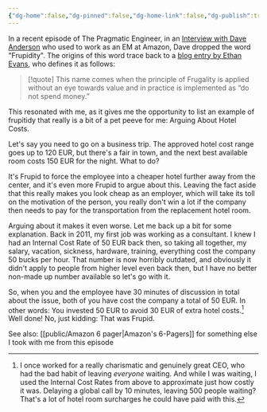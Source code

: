 ```yaml
---
{"dg-home":false,"dg-pinned":false,"dg-home-link":false,"dg-publish":true,"created-date":"2025-05-04T21:27:35","updated-date":"2025-05-05T17:44:22","disabled rules":["header-increment","yaml-title","yaml-title-alias","file-name-heading"],"title":"On Frupitidy","tags":["dgarticle","Misc","amazon"],"dg-path":"On Frupitidy.md","permalink":"/on-frupitidy/","dgPassFrontmatter":true}
---
```



In a recent episode of The Pragmatic Engineer, in an [Interview with Dave Anderson](https://newsletter.pragmaticengineer.com/p/working-at-amazon-as-a-software-engineer) who used to work as an EM at Amazon, Dave dropped the word "Frupidity". The origins of this word trace back to a [blog entry by Ethan Evans](https://medium.com/@ezcoach1/degenerate-leadership-principles-7bed855d4be4), who defines it as follows:

> [!quote]
> This name comes when the principle of Frugality is applied without an eye towards value and in practice is implemented as “do not spend money.”

This resonated with me, as it gives me the opportunity to list an example of frupitidy that really is a bit of a pet peeve for me: Arguing About Hotel Costs.

Let's say you need to go on a business trip. The approved hotel cost range goes up to 120 EUR, but there's a fair in town, and the next best available room costs 150 EUR for the night. What to do?

It's Frupid to force the employee into a cheaper hotel further away from the center, and it's even more Frupid to argue about this.
Leaving the fact aside that this really makes you look cheap as an employer, which will take its toll on the motivation of the person, you really don't win a lot if the company then needs to pay for the transportation from the replacement hotel room.

Arguing about it makes it even worse. Let me back up a bit for some explanation.
Back in 2011, my first job was working as a consultant. I knew I had an Internal Cost Rate of 50 EUR back then, so taking all together, my salary, vacation, sickness, hardware, training, everything cost the company 50 bucks per hour. That number is now horribly outdated, and obviously it didn't apply to people from higher level even back then, but I have no better non-made up number available so let's go with it.

So, when you and the employee have 30 minutes of discussion in total about the issue, both of you have cost the company a total of 50 EUR. In other words: You invested 50 EUR to avoid 30 EUR of extra hotel costs.[^1] Well done! No, just kidding: That was Frupid.

See also: [[public/Amazon 6 pager\|Amazon's 6-Pagers]] for something else I took with me from this episode



[^1]: I once worked for a really charismatic and genuinely great CEO, who had the bad habit of leaving _everyone_ waiting. And while I was waiting, I used the Internal Cost Rates from above to approximate just how costly it was. Delaying a global call by 10 minutes, leaving 500 people waiting? That's a lot of hotel room surcharges he could have paid with this.
